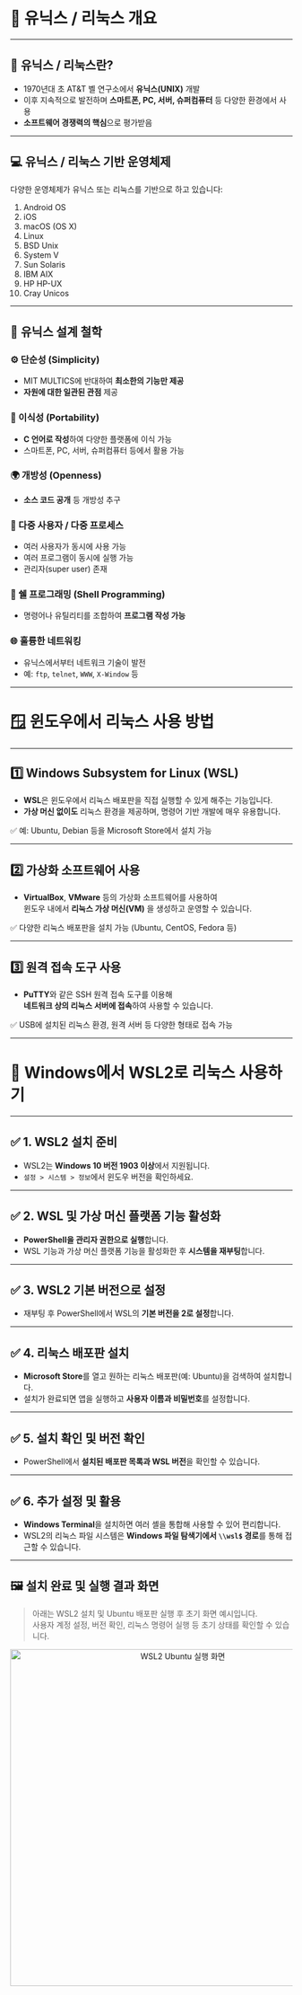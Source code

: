 # 🐧 유닉스 / 리눅스 개요

---

## 📜 유닉스 / 리눅스란?

- 1970년대 초 AT&T 벨 연구소에서 **유닉스(UNIX)** 개발
- 이후 지속적으로 발전하며 **스마트폰, PC, 서버, 슈퍼컴퓨터** 등 다양한 환경에서 사용
- **소프트웨어 경쟁력의 핵심**으로 평가받음

---

## 💻 유닉스 / 리눅스 기반 운영체제

다양한 운영체제가 유닉스 또는 리눅스를 기반으로 하고 있습니다:

1. Android OS  
2. iOS  
3. macOS (OS X)  
4. Linux  
5. BSD Unix  
6. System V  
7. Sun Solaris  
8. IBM AIX  
9. HP HP-UX  
10. Cray Unicos  

---

## 🔧 유닉스 설계 철학

### ⚙️ 단순성 (Simplicity)
- MIT MULTICS에 반대하여 **최소한의 기능만 제공**
- **자원에 대한 일관된 관점** 제공

### 🚀 이식성 (Portability)
- **C 언어로 작성**하여 다양한 플랫폼에 이식 가능
- 스마트폰, PC, 서버, 슈퍼컴퓨터 등에서 활용 가능

### 🌍 개방성 (Openness)
- **소스 코드 공개** 등 개방성 추구

### 👥 다중 사용자 / 다중 프로세스
- 여러 사용자가 동시에 사용 가능
- 여러 프로그램이 동시에 실행 가능
- 관리자(super user) 존재

### 🧮 쉘 프로그래밍 (Shell Programming)
- 명령어나 유틸리티를 조합하여 **프로그램 작성 가능**

### 🌐 훌륭한 네트워킹
- 유닉스에서부터 네트워크 기술이 발전
- 예: `ftp`, `telnet`, `WWW`, `X-Window` 등

---

# 🪟 윈도우에서 리눅스 사용 방법

---

## 1️⃣ Windows Subsystem for Linux (WSL)

- **WSL**은 윈도우에서 리눅스 배포판을 직접 실행할 수 있게 해주는 기능입니다.  
- **가상 머신 없이도** 리눅스 환경을 제공하며, 명령어 기반 개발에 매우 유용합니다.

✅ 예: Ubuntu, Debian 등을 Microsoft Store에서 설치 가능

---

## 2️⃣ 가상화 소프트웨어 사용

- **VirtualBox**, **VMware** 등의 가상화 소프트웨어를 사용하여  
  윈도우 내에서 **리눅스 가상 머신(VM)** 을 생성하고 운영할 수 있습니다.

✅ 다양한 리눅스 배포판을 설치 가능 (Ubuntu, CentOS, Fedora 등)

---

## 3️⃣ 원격 접속 도구 사용

- **PuTTY**와 같은 SSH 원격 접속 도구를 이용해  
  **네트워크 상의 리눅스 서버에 접속**하여 사용할 수 있습니다.

✅ USB에 설치된 리눅스 환경, 원격 서버 등 다양한 형태로 접속 가능

---

# 🐧 Windows에서 WSL2로 리눅스 사용하기

---

## ✅ 1. WSL2 설치 준비

- WSL2는 **Windows 10 버전 1903 이상**에서 지원됩니다.  
- `설정 > 시스템 > 정보`에서 윈도우 버전을 확인하세요.

---

## ✅ 2. WSL 및 가상 머신 플랫폼 기능 활성화

- **PowerShell을 관리자 권한으로 실행**합니다.  
- WSL 기능과 가상 머신 플랫폼 기능을 활성화한 후 **시스템을 재부팅**합니다.

---

## ✅ 3. WSL2 기본 버전으로 설정

- 재부팅 후 PowerShell에서 WSL의 **기본 버전을 2로 설정**합니다.

---

## ✅ 4. 리눅스 배포판 설치

- **Microsoft Store**를 열고 원하는 리눅스 배포판(예: Ubuntu)을 검색하여 설치합니다.  
- 설치가 완료되면 앱을 실행하고 **사용자 이름과 비밀번호**를 설정합니다.

---

## ✅ 5. 설치 확인 및 버전 확인

- PowerShell에서 **설치된 배포판 목록과 WSL 버전**을 확인할 수 있습니다.

---

## ✅ 6. 추가 설정 및 활용

- **Windows Terminal**을 설치하면 여러 셸을 통합해 사용할 수 있어 편리합니다.  
- WSL2의 리눅스 파일 시스템은 **Windows 파일 탐색기에서 `\\wsl$` 경로**를 통해 접근할 수 있습니다.

---

## 🖼️ 설치 완료 및 실행 결과 화면

> 아래는 WSL2 설치 및 Ubuntu 배포판 실행 후 초기 화면 예시입니다.  
> 사용자 계정 설정, 버전 확인, 리눅스 명령어 실행 등 초기 상태를 확인할 수 있습니다.

<p align="center">
  <img src="https://github.com/user-attachments/assets/1458ddd6-88dc-4d7c-ae59-5d09769b5df2" width="600" alt="WSL2 Ubuntu 실행 화면">
</p>


